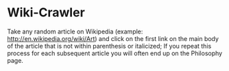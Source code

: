 # Wiki-Crawler
Take any random article on Wikipedia (example: http://en.wikipedia.org/wiki/Art) and click on the first link  on the main body of the article that is not within parenthesis or italicized; If you repeat this process for each  subsequent article you will often end up on the Philosophy page.
